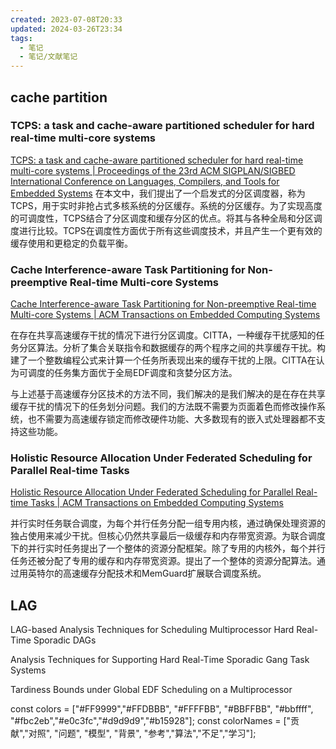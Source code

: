```yaml
---
created: 2023-07-08T20:33
updated: 2024-03-26T23:34
tags:
  - 笔记
  - 笔记/文献笔记
---
```


## cache partition

### TCPS: a task and cache-aware partitioned scheduler for hard real-time multi-core systems

[TCPS: a task and cache-aware partitioned scheduler for hard real-time multi-core systems | Proceedings of the 23rd ACM SIGPLAN/SIGBED International Conference on Languages, Compilers, and Tools for Embedded Systems](https://dl.acm.org/doi/abs/10.1145/3519941.3535067)
在本文中，我们提出了一个启发式的分区调度器，称为TCPS，用于实时非抢占式多核系统的分区缓存。系统的分区缓存。为了实现高度的可调度性，TCPS结合了分区调度和缓存分区的优点。将其与各种全局和分区调度进行比较。TCPS在调度性方面优于所有这些调度技术，并且产生一个更有效的缓存使用和更稳定的负载平衡。

### Cache Interference-aware Task Partitioning for Non-preemptive Real-time Multi-core Systems

[Cache Interference-aware Task Partitioning for Non-preemptive Real-time Multi-core Systems | ACM Transactions on Embedded Computing Systems](https://dl.acm.org/doi/abs/10.1145/3487581)

在存在共享高速缓存干扰的情况下进行分区调度。CITTA，一种缓存干扰感知的任务分区算法。分析了集合关联指令和数据缓存的两个程序之间的共享缓存干扰。构建了一个整数编程公式来计算一个任务所表现出来的缓存干扰的上限。CITTA在认为可调度的任务集方面优于全局EDF调度和贪婪分区方法。

与上述基于高速缓存分区技术的方法不同，我们解决的是我们解决的是在存在共享缓存干扰的情况下的任务划分问题。我们的方法既不需要为页面着色而修改操作系统，也不需要为高速缓存锁定而修改硬件功能、大多数现有的嵌入式处理器都不支持这些功能。



### Holistic Resource Allocation Under Federated Scheduling for Parallel Real-time Tasks

[Holistic Resource Allocation Under Federated Scheduling for Parallel Real-time Tasks | ACM Transactions on Embedded Computing Systems](https://dl.acm.org/doi/abs/10.1145/3489467)

并行实时任务联合调度，为每个并行任务分配一组专用内核，通过确保处理资源的独占使用来减少干扰。但核心仍然共享最后一级缓存和内存带宽资源。为联合调度下的并行实时任务提出了一个整体的资源分配框架。除了专用的内核外，每个并行任务还被分配了专用的缓存和内存带宽资源。提出了一个整体的资源分配算法。通过用英特尔的高速缓存分配技术和MemGuard扩展联合调度系统。

## LAG

LAG-based Analysis Techniques for Scheduling Multiprocessor Hard Real-Time Sporadic DAGs

Analysis Techniques for Supporting Hard Real-Time Sporadic Gang Task Systems

Tardiness Bounds under Global EDF Scheduling on a Multiprocessor



  const colors = ["#FF9999","#FFDBBB", "#FFFFBB", "#BBFFBB", "#bbffff", "#fbc2eb","#e0c3fc","#d9d9d9","#b15928"];
  const colorNames = ["贡献","对照", "问题", "模型", "背景", "参考","算法","不足","学习"];

